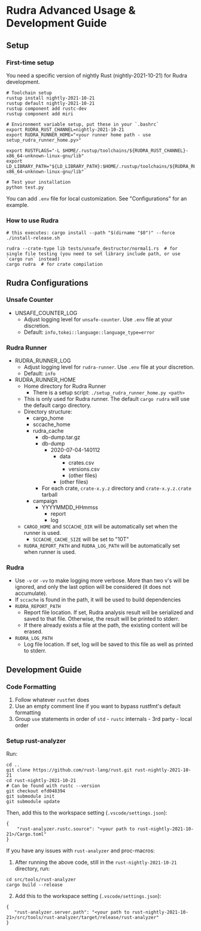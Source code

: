 # Rudra Advanced Usage & Development Guide

## Setup

### First-time setup

You need a specific version of nightly Rust (nightly-2021-10-21) for Rudra development.

```
# Toolchain setup
rustup install nightly-2021-10-21
rustup default nightly-2021-10-21
rustup component add rustc-dev
rustup component add miri

# Environment variable setup, put these in your `.bashrc`
export RUDRA_RUST_CHANNEL=nightly-2021-10-21
export RUDRA_RUNNER_HOME="<your runner home path - use setup_rudra_runner_home.py>"

export RUSTFLAGS="-L $HOME/.rustup/toolchains/${RUDRA_RUST_CHANNEL}-x86_64-unknown-linux-gnu/lib"
export LD_LIBRARY_PATH="${LD_LIBRARY_PATH}:$HOME/.rustup/toolchains/${RUDRA_RUST_CHANNEL}-x86_64-unknown-linux-gnu/lib"

# Test your installation
python test.py
```

You can add `.env` file for local customization. See "Configurations" for an example.

### How to use Rudra

```
# this executes: cargo install --path "$(dirname "$0")" --force
./install-release.sh

rudra --crate-type lib tests/unsafe_destructor/normal1.rs  # for single file testing (you need to set library include path, or use `cargo run` instead)
cargo rudra  # for crate compilation
```

## Rudra Configurations

### Unsafe Counter

- UNSAFE_COUNTER_LOG
  - Adjust logging level for `unsafe-counter`. Use `.env` file at your discretion.
  - Default: `info,tokei::language::language_type=error`

### Rudra Runner

- RUDRA_RUNNER_LOG
  - Adjust logging level for `rudra-runner`. Use `.env` file at your discretion.
  - Default: `info`
- RUDRA_RUNNER_HOME
  - Home directory for Rudra Runner
    - There is a setup script: `./setup_rudra_runner_home.py <path>`
  - This is only used for Rudra runner. The default `cargo rudra` will use the default cargo directory.
  - Directory structure:
    - cargo_home
    - sccache_home
    - rudra_cache
      - db-dump.tar.gz
      - db-dump
        - 2020-07-04-140112
          - data
            - crates.csv
            - versions.csv
            - (other files)
          - (other files)
      - For each crate, `crate-x.y.z` directory and `crate-x.y.z.crate` tarball
    - campaign
      - YYYYMMDD_HHmmss
        - report
        - log
  - `CARGO_HOME` and `SCCACHE_DIR` will be automatically set when the runner is used.
    - `SCCACHE_CACHE_SIZE` will be set to "10T"
  - `RUDRA_REPORT_PATH` and `RUDRA_LOG_PATH` will be automatically set when runner is used.

### Rudra

- Use `-v` or `-vv` to make logging more verbose.
  More than two v's will be ignored, and only the last option will be considered (it does not accumulate).
- If `sccache` is found in the path, it will be used to build dependencies
- `RUDRA_REPORT_PATH`
  - Report file location. If set, Rudra analysis result will be serialized and
    saved to that file. Otherwise, the result will be printed to stderr.
  - If there already exists a file at the path, the existing content will be erased.
- `RUDRA_LOG_PATH`
  - Log file location. If set, log will be saved to this file as well as printed to stderr.

## Development Guide

### Code Formatting

1. Follow whatever `rustfmt` does
2. Use an empty comment line if you want to bypass rustfmt's default formatting
3. Group `use` statements in order of `std` - `rustc` internals - 3rd party - local order

### Setup rust-analyzer

Run:

```
cd ..
git clone https://github.com/rust-lang/rust.git rust-nightly-2021-10-21
cd rust-nightly-2021-10-21
# Can be found with rustc --version
git checkout efd048394
git submodule init
git submodule update
```

Then, add this to the workspace setting (`.vscode/settings.json`):

```
{
    "rust-analyzer.rustc.source": "<your path to rust-nightly-2021-10-21>/Cargo.toml"
}
```

If you have any issues with `rust-analyzer` and proc-macros:

1. After running the above code, still in the `rust-nightly-2021-10-21` directory, run:

```
cd src/tools/rust-analyzer
cargo build --release
```

2. Add this to the workspace setting (`.vscode/settings.json`):

```
{
   "rust-analyzer.server.path": "<your path to rust-nightly-2021-10-21>/src/tools/rust-analyzer/target/release/rust-analyzer"
}
```
